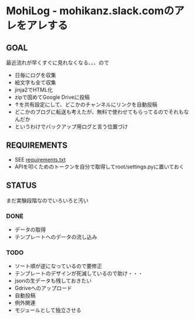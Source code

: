 # MohiLog - mohikanz.slack.comのアレをアレする
## GOAL
最近流れが早くすぐに見れなくなる、、、ので
- 日毎にログを収集
- 絵文字も全て収集
- jinja2でHTML化
- zipで固めてGoogle Driveに投稿
- ↑を共有設定にして、どこかのチャンネルにリンクを自動投稿
- どこかのブログに転送も考えたが、無料で使わせてもらってるのでそれもなんだか
- というわけでバックアップ用ログと言う位置づけ

## REQUIREMENTS
- SEE [requirements.txt](https://github.com/mohikanz/MohiLog/blob/master/requirements.txt)
- APIを叩くためのトークンを自分で取得してroot/settings.pyに置いておく

## STATUS
まだ実験段階なのでいろいろと汚い

### DONE

- データの取得
- テンプレートへのデータの流し込み

### TODO

- ソート順が逆になっているので要修正
- テンプレートのデザインが死滅しているので助け・・・
- jsonの生データも残しておきたい
- Gdriveへのアップロード
- 自動投稿
- 例外関連
- モジュールとして独立させる
